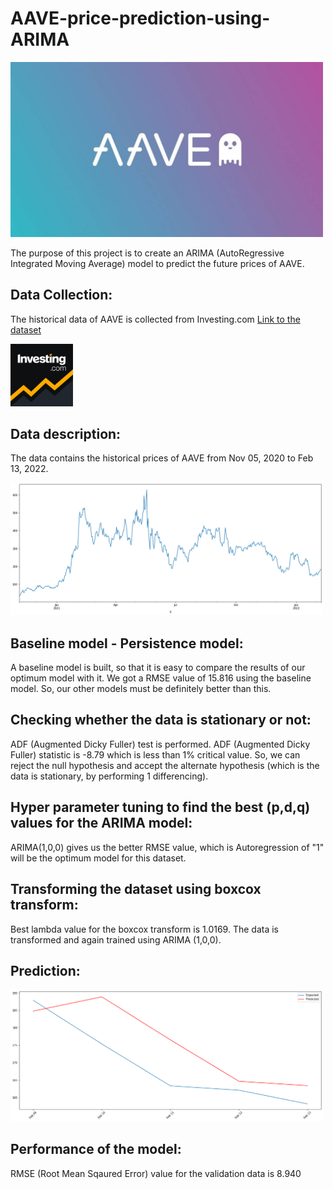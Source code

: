 # AAVE-price-prediction-using-ARIMA

<img src="https://github.com/hariPrasadCoder/AAVE-price-prediction-using-ARIMA/blob/main/images/AAVE.jpg" width="500">

The purpose of this project is to create an ARIMA (AutoRegressive Integrated Moving Average) model to predict the future prices of AAVE.

## Data Collection:

The historical data of AAVE is collected from Investing.com [Link to the dataset](https://www.investing.com/crypto/aave/historical-data)

<img src="https://github.com/hariPrasadCoder/AAVE-price-prediction-using-ARIMA/blob/main/images/Investing.png" width="100">

## Data description:

The data contains the historical prices of AAVE from Nov 05, 2020 to Feb 13, 2022.

<img src="https://github.com/hariPrasadCoder/AAVE-price-prediction-using-ARIMA/blob/main/images/AAVE%20price%20trend.png" width="500">

## Baseline model - Persistence model:

A baseline model is built, so that it is easy to compare the results of our optimum model with it. We got a RMSE value of 15.816 using the baseline model. So, our other models must be definitely better than this.

## Checking whether the data is stationary or not:

ADF (Augmented Dicky Fuller) test is performed. ADF (Augmented Dicky Fuller) statistic is -8.79 which is less than 1% critical value. So, we can reject the null hypothesis and accept the alternate hypothesis (which is the data is stationary, by performing 1 differencing).

## Hyper parameter tuning to find the best (p,d,q) values for the ARIMA model:

ARIMA(1,0,0) gives us the better RMSE value, which is Autoregression of "1" will be the optimum model for this dataset.

## Transforming the dataset using boxcox transform:

Best lambda value for the boxcox transform is 1.0169. The data is transformed and again trained using ARIMA (1,0,0).

## Prediction:

<img src="https://github.com/hariPrasadCoder/AAVE-price-prediction-using-ARIMA/blob/main/images/prediction.png" width="500">

## Performance of the model:

RMSE (Root Mean Sqaured Error) value for the validation data is 8.940




